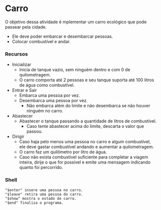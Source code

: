 # Carro

O objetivo dessa atividade é mplementar um carro ecológico que pode passear pela cidade. 
* Ele deve poder embarcar e desembarcar pessoas.
* Colocar combustível e andar.

### Recursos

* Inicializar
  * Inicia de tanque vazio, sem ninguém dentro e com 0 de quilometragem.
  * O carro comporta até 2 pessoas e seu tanque suporta até 100 litros de água como combustível.
* Entrar e Sair
  * Embarca uma pessoa por vez.
  * Desembarca uma pessoa por vez.
    * Não embarca além do limite e não desembarca se não houver ninguém no carro.
* Abastecer
  * Abastecer o tanque passando a quantidade de litros de combustível.
    * Caso tente abastecer acima do limite, descarta o valor que passou.
* Dirigir
  * Caso haja pelo menos uma pessoa no carro e algum combustível, ele deve gastar combustível andando e aumentar a quilometragem.
  * O carro faz um quilômetro por litro de água.
  * Caso não exista combustível suficiente para completar a viagem inteira, dirije o que for possível e emite uma mensagem indicando quanto foi percorrido.

### Shell
```
"$enter" insere uma pessoa no carro.
"$leave" retira uma pessoa do carro.
"$show" mostra o estado do carro.
"$end" finaliza o programa.
